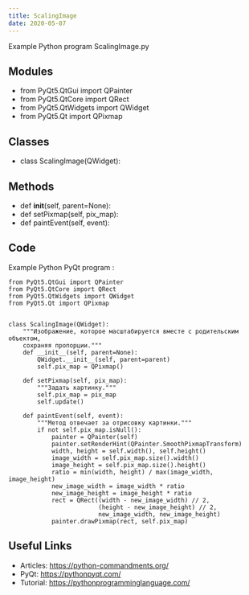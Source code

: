 ```yaml
---
title: ScalingImage
date: 2020-05-07
---
```

Example Python program ScalingImage.py

## Modules

* from PyQt5.QtGui import QPainter
* from PyQt5.QtCore import QRect
* from PyQt5.QtWidgets import QWidget
* from PyQt5.Qt import QPixmap

## Classes

* class ScalingImage(QWidget):

## Methods

* def __init__(self, parent=None):
* def setPixmap(self, pix_map):
* def paintEvent(self, event):

## Code

Example Python PyQt program :

    from PyQt5.QtGui import QPainter
    from PyQt5.QtCore import QRect
    from PyQt5.QtWidgets import QWidget
    from PyQt5.Qt import QPixmap
    
    
    class ScalingImage(QWidget):
        """Изображение, которое масштабируется вместе с родительским объектом,
        сохраняя пропорции."""
        def __init__(self, parent=None):
            QWidget.__init__(self, parent=parent)
            self.pix_map = QPixmap()
    
        def setPixmap(self, pix_map):
            """Задать картинку."""
            self.pix_map = pix_map
            self.update()
    
        def paintEvent(self, event):
            """Метод отвечает за отрисовку картинки."""
            if not self.pix_map.isNull():
                painter = QPainter(self)
                painter.setRenderHint(QPainter.SmoothPixmapTransform)
                width, height = self.width(), self.height()
                image_width = self.pix_map.size().width()
                image_height = self.pix_map.size().height()
                ratio = min(width, height) / max(image_width, image_height)
                new_image_width = image_width * ratio
                new_image_height = image_height * ratio
                rect = QRect((width - new_image_width) // 2,
                             (height - new_image_height) // 2,
                             new_image_width, new_image_height)
                painter.drawPixmap(rect, self.pix_map)
    

## Useful Links

- Articles: https://python-commandments.org/
- PyQt: https://pythonpyqt.com/
- Tutorial: https://pythonprogramminglanguage.com/
